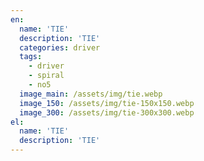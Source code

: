 ```yaml
---
en:
  name: 'TIE'
  description: 'TIE'
  categories: driver
  tags:
    - driver
    - spiral
    - no5
  image_main: /assets/img/tie.webp
  image_150: /assets/img/tie-150x150.webp
  image_300: /assets/img/tie-300x300.webp
el:
  name: 'TIE'
  description: 'TIE'
---
```

